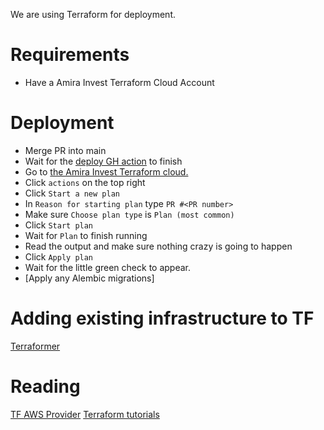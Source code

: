 We are using Terraform for deployment.

# Requirements

* Have a Amira Invest Terraform Cloud Account

# Deployment

* Merge PR into main
* Wait for the [deploy GH action](https://github.com/amirainvest/amirainvest_com/actions/workflows/deploy.yml) to finish
* Go to [the Amira Invest Terraform cloud.](https://app.terraform.io/app/AmiraInvest/workspaces/Production)
* Click `actions` on the top right
* Click `Start a new plan`
* In `Reason for starting plan` type `PR #<PR number>`
* Make sure `Choose plan type` is `Plan (most common)`
* Click `Start plan`
* Wait for `Plan` to finish running
* Read the output and make sure nothing crazy is going to happen
* Click `Apply plan`
* Wait for the little green check to appear.
* [Apply any Alembic migrations]

# Adding existing infrastructure to TF

[Terraformer](https://github.com/GoogleCloudPlatform/terraformer/blob/master/docs/aws.md)

# Reading

[TF AWS Provider](https://registry.terraform.io/providers/hashicorp/aws/latest/docs)
[Terraform tutorials](https://learn.hashicorp.com/terraform)

